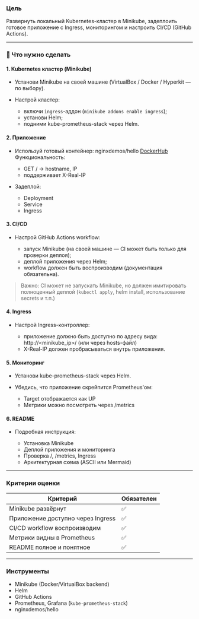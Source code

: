 ### Цель

Развернуть локальный Kubernetes-кластер в Minikube, задеплоить готовое приложение с Ingress, мониторингом и настроить CI/CD (GitHub Actions).

---

### 🔧 Что нужно сделать

#### 1. Kubernetes кластер (Minikube)

* Установи Minikube на своей машине (VirtualBox / Docker / Hyperkit — по выбору).
* Настрой кластер:

  * включи `ingress`-аддон (`minikube addons enable ingress`);
  * установи Helm;
  * подними kube-prometheus-stack через Helm.

#### 2. Приложение

* Используй готовый контейнер:
  nginxdemos/hello
  [DockerHub](https://hub.docker.com/r/nginxdemos/hello)
  Функциональность:

  * GET / → hostname, IP
  * поддерживает X-Real-IP

* Задеплой:

  * Deployment
  * Service
  * Ingress

#### 3. CI/CD

* Настрой GitHub Actions workflow:

  * запуск Minikube (на своей машине — CI может быть только для проверки деплоя);
  * деплой приложения через Helm;
  * workflow должен быть воспроизводим (документация обязательна).

> Важно: CI может не запускать Minikube, но должен имитировать полноценный деплой (`kubectl apply`, helm install, использование secrets и т.п.)

#### 4. Ingress

* Настрой Ingress-контроллер:

  * приложение должно быть доступно по адресу вида:
    http://<minikube_ip>/ (или через hosts-файл)
  * X-Real-IP должен пробрасываться внутрь приложения.

#### 5. Мониторинг

* Установи kube-prometheus-stack через Helm.
* Убедись, что приложение скрейпится Prometheus'ом:

  * Target отображается как UP
  * Метрики можно посмотреть через /metrics

#### 6. README

* Подробная инструкция:

  * Установка Minikube
  * Деплой приложения и мониторинга
  * Проверка /, /metrics, Ingress
  * Архитектурная схема (ASCII или Mermaid)

---

### Критерии оценки

| Критерий                          | Обязателен |
| --------------------------------- | ---------- |
| Minikube развёрнут                | ✅          |
| Приложение доступно через Ingress | ✅          |
| CI/CD workflow воспроизводим      | ✅          |
| Метрики видны в Prometheus        | ✅          |
| README полное и понятное          | ✅          |

---

### Инструменты

* Minikube (Docker/VirtualBox backend)
* Helm
* GitHub Actions
* Prometheus, Grafana (`kube-prometheus-stack`)
* nginxdemos/hello
